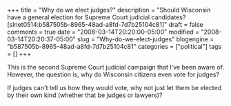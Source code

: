 +++
title = "Why do we elect judges?"
description = "Should Wisconsin have a general election for Supreme Court judicial candidates? [slnet0514:b587505b-8965-48ad-a8fd-7d7b25104c81]"
draft = false
comments = true
date = "2008-03-14T20:20:00-05:00"
modified = "2008-03-14T20:20:37-05:00"
slug = "Why-do-we-elect-judges"
blogengine = "b587505b-8965-48ad-a8fd-7d7b25104c81"
categories = ["political"]
tags = []
+++

<p>
This is the second Supreme Court judicial campaign that I&#39;ve been aware of. However, the question is, why do Wisconsin citizens even vote for judges? 
</p>
<p>
If judges can&#39;t tell us how they would vote, why not just let them be elected by their own kind (whether that be judges or lawyers)? 
</p>

